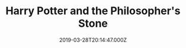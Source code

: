 ---
title: "Harry Potter and the Philosopher's Stone"
year: 2001
date: 2019-03-28T20:14:47.000Z
permalink: /almanac/movies/2019-03-28-harry-potter-and-the-philosophers-stone/index.html
rating: 3
tmdbid: 671
---